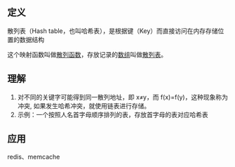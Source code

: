
## 定义
散列表（Hash table，也叫哈希表），是根据键（Key）而直接访问在内存存储位置的数据结构

这个映射函数叫做[散列函数](https://link.zhihu.com/?target=https%3A//baike.baidu.com/item/%E6%95%A3%E5%88%97%E5%87%BD%E6%95%B0/2366288)，存放记录的[数组](https://link.zhihu.com/?target=https%3A//baike.baidu.com/item/%E6%95%B0%E7%BB%84/3794097)叫做[散列表](https://link.zhihu.com/?target=https%3A//baike.baidu.com/item/%E6%95%A3%E5%88%97%E8%A1%A8/10027933)。



## 理解
1. 对不同的关键字可能得到同一散列地址，即 x≠y，而 f(x)=f(y)，这种现象称为冲突, 如果发生哈希冲突，就使用链表进行存储。
2. 示例：一个按照人名首字母顺序排列的表，存放首字母的表对应哈希表

## 应用

redis、memcache